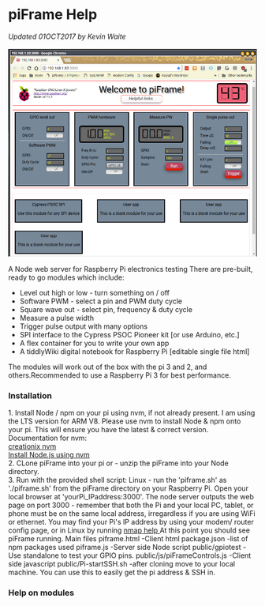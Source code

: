 # piFrame Help
<i>Updated 01OCT2017 by Kevin Waite</i><br>
<br>
<img src="pi-frame-1.png">
<br>
<p>A Node web server for Raspberry Pi electronics testing
There are pre-built, ready to go modules which include:
<ul>
  <li> Level out high or low - turn something on / off </li>
  <li> Software PWM - select a pin and PWM duty cycle </li>
  <li> Square wave out - select pin, frequency & duty cycle</li>
  <li> Measure a pulse width</li>
  <li> Trigger pulse output with many options</li>
  <li> SPI interface to the Cypress PSOC Pioneer kit [or use Arduino, etc.]</li>
  <li> A flex container for you to write your own app</li> 
  <li> A tiddlyWiki digital notebook for Raspberry Pi [editable single file html] </li>
</ul>
The modules will work out of the box with the pi 3 and 2, and others.Recommended to use a Raspberry Pi 3 for best performance. 
<h3>Installation</h3>
1. Install Node / npm on your pi using nvm, if not already present. I am using the LTS version for ARM V8.  
    Please use nvm to install Node & npm onto your pi. This will ensure you have the latest & correct version.
    Documentation for nvm: <br>
    <a href="https://github.com/creationix/nvm#verify-installation">creationix nvm</a>
    <br>
    <a href="https://www.losant.com/blog/how-to-install-nodejs-on-raspberry-pi">Install Node.js using nvm</a>
    <br>
2. CLone piFrame into your pi or - unzip the piFrame into your Node directory.<br>
3. Run with the provided shell script:
    Linux - run the 'piframe.sh' as './piframe.sh' from the piFrame directory on your Raspberry Pi. Open your local browser       at 'yourPi_IPaddress:3000'. The node server outputs the web page on port 3000 - remember that both the Pi and your local     PC, tablet, or phone must be on the same local address, irregardless if you are using WiFi or ethernet.
    You may find your Pi's IP address by using your modem/ router config page, or in Linux by running <a    href="https://www.raspberrypi.org/documentation/remote-access/ip-address.md"> nmap help </a>
    At this point you should see piFrame running. 
    Main files
    piframe.html -Client html
    package.json -list of npm packages used
    piframe.js -Server side Node script
    public/gpiotest -Use standalone to test your GPIO pins.
    public/js/piFrameControls.js -Client side javascript
    public/Pi-startSSH.sh -after cloning move to your local machine. You can use this to easily get the pi address & SSH in.
<br>
<h3>Help on modules</h3>





</p>

